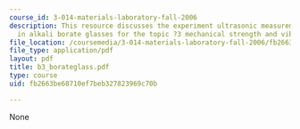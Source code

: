 ```yaml
---
course_id: 3-014-materials-laboratory-fall-2006
description: This resource discusses the experiment ultrasonic measurement of modulus
  in alkali borate glasses for the topic ?3 mechanical strength and vibration.
file_location: /coursemedia/3-014-materials-laboratory-fall-2006/fb2663be68710ef7beb327823969c70b_b3_borateglass.pdf
file_type: application/pdf
layout: pdf
title: b3_borateglass.pdf
type: course
uid: fb2663be68710ef7beb327823969c70b

---
```

None